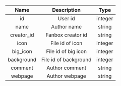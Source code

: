 | Name | Description | Type |
|:----:|:-----------:|:----:|
| id | User id | integer |
| name | Author name | string |
| creator_id | Fanbox creator id | string |
| icon | File id of icon | integer |
| big_icon | File id of big icon | integer |
| background | File id of background | integer |
| comment | Author comment | string |
| webpage | Author webpage | string |
